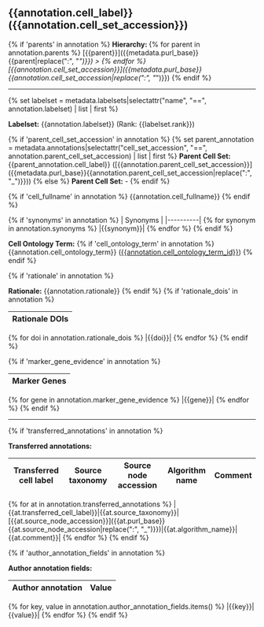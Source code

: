 ## {{annotation.cell_label}} ({{annotation.cell_set_accession}})
{% if 'parents' in annotation %}
<b>Hierarchy: </b>
{% for parent in annotation.parents %}
[{{parent}}]({{metadata.purl_base}}{{parent|replace(":", "_")}}) >
{% endfor %}
[{{annotation.cell_set_accession}}]({{metadata.purl_base}}{{annotation.cell_set_accession|replace(":", "_")}})
{% endif %}

---

{% set labelset = metadata.labelsets|selectattr("name", "==", annotation.labelset) | list | first  %}

**Labelset:** {{annotation.labelset}} (Rank: {{labelset.rank}})

{% if 'parent_cell_set_accession' in annotation %}
{% set parent_annotation = metadata.annotations|selectattr("cell_set_accession", "==", annotation.parent_cell_set_accession) | list | first  %}
**Parent Cell Set:** {{parent_annotation.cell_label}} ([{{annotation.parent_cell_set_accession}}]({{metadata.purl_base}}{{annotation.parent_cell_set_accession|replace(":", "_")}}))
{% else %}
**Parent Cell Set:** -
{% endif %}

{% if 'cell_fullname' in annotation %}
{{annotation.cell_fullname}}
{% endif %}

{% if 'synonyms' in annotation %}
| Synonyms |
|----------|
{% for synonym in annotation.synonyms %}
|{{synonym}}|
{% endfor %}
{% endif %}

**Cell Ontology Term:** {% if 'cell_ontology_term' in annotation %} {{annotation.cell_ontology_term}} ([{{annotation.cell_ontology_term_id}}](https://www.ebi.ac.uk/ols/ontologies/cl/terms?obo_id={{annotation.cell_ontology_term_id}})) {% endif %}

{% if 'rationale' in annotation %}

**Rationale:** {{annotation.rationale}}
{% endif %}
{% if 'rationale_dois' in annotation %}

| Rationale DOIs |
|----------------|
{% for doi in annotation.rationale_dois %}
|{{doi}}|
{% endfor %}
{% endif %}

[MARKER GENES.]: #

{% if 'marker_gene_evidence' in annotation %}

| Marker Genes |
|--------------|
{% for gene in annotation.marker_gene_evidence %}
|{{gene}}|
{% endfor %}
{% endif %}

---

[TRANSFERRED ANNOTATIONS.]: #

{% if 'transferred_annotations' in annotation %}

**Transferred annotations:**

| Transferred cell label | Source taxonomy | Source node accession | Algorithm name | Comment |
|------------------------|-----------------|-----------------------|----------------|---------|
{% for at in annotation.transferred_annotations %}
|{{at.transferred_cell_label}}|{{at.source_taxonomy}}|[{{at.source_node_accession}}]({{at.purl_base}}{{at.source_node_accession|replace(":", "_")}})|{{at.algorithm_name}}|{{at.comment}}|
{% endfor %}
{% endif %}

[AUTHOR ANNOTATION FIELDS.]: #

{% if 'author_annotation_fields' in annotation %}

**Author annotation fields:**

| Author annotation | Value |
|-------------------|-------|
{% for key, value in annotation.author_annotation_fields.items() %}
|{{key}}|{{value}}|
{% endfor %}
{% endif %}
